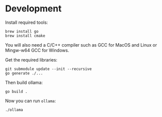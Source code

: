 # Development

Install required tools:

```
brew install go
brew install cmake
```

You will also need a C/C++ compiler such as GCC for MacOS and Linux or Mingw-w64 GCC for Windows.

Get the required libraries:

```
git submodule update --init --recursive
go generate ./...
```

Then build ollama:

```
go build .
```

Now you can run `ollama`:

```
./ollama
```
